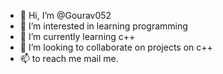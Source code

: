 - 👋 Hi, I’m @Gourav052
- 👀 I’m interested in learning programming
- 🌱 I’m currently learning c++
- 💞️ I’m looking to collaborate on projects on c++
- 📫 to reach me mail me.

<!---
Gourav052/Gourav052 is a ✨ special ✨ repository because its `README.md` (this file) appears on your GitHub profile.
You can click the Preview link to take a look at your changes.
--->
